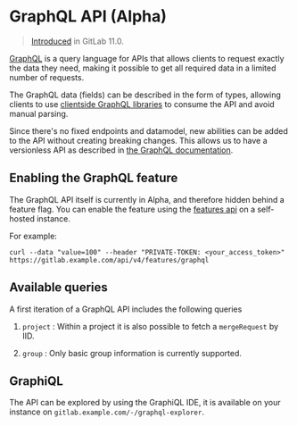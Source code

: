 # GraphQL API (Alpha)

> [Introduced][ce-19008] in GitLab 11.0.

[GraphQL](https://graphql.org/) is a query language for APIs that
allows clients to request exactly the data they need, making it
possible to get all required data in a limited number of requests.

The GraphQL data (fields) can be described in the form of types,
allowing clients to use [clientside GraphQL
libraries](https://graphql.org/code/#graphql-clients) to consume the
API and avoid manual parsing.

Since there's no fixed endpoints and datamodel, new abilities can be
added to the API without creating breaking changes. This allows us to
have a versionless API as described in [the GraphQL
documentation](https://graphql.org/learn/best-practices/#versioning).

## Enabling the GraphQL feature

The GraphQL API itself is currently in Alpha, and therefore hidden behind a
feature flag. You can enable the feature using the [features api][features-api] on a self-hosted instance.

For example:

```shell
curl --data "value=100" --header "PRIVATE-TOKEN: <your_access_token>" https://gitlab.example.com/api/v4/features/graphql
```

## Available queries

A first iteration of a GraphQL API includes the following queries

1. `project` : Within a project it is also possible to fetch a `mergeRequest` by IID.

1. `group` : Only basic group information is currently supported.

## GraphiQL

The API can be explored by using the GraphiQL IDE, it is available on your
instance on `gitlab.example.com/-/graphql-explorer`.

[ce-19008]: https://gitlab.com/gitlab-org/gitlab-ce/merge_requests/19008
[features-api]: ../features.md
